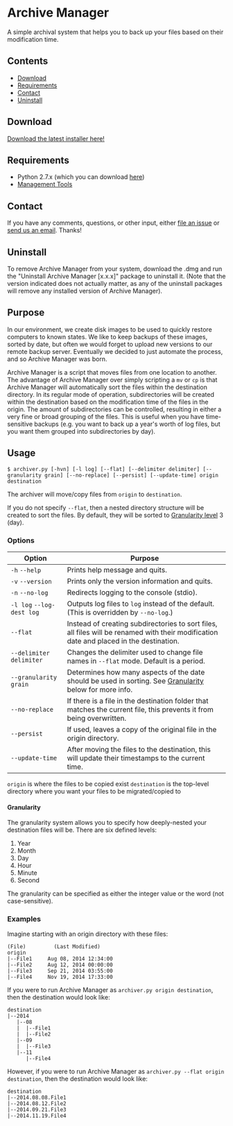 Archive Manager
===============

A simple archival system that helps you to back up your files based on their modification time.

## Contents

* [Download](#download)
* [Requirements](#requirements)
* [Contact](#contact)
* [Uninstall](#uninstall)

## Download

[Download the latest installer here!](../../releases/)

## Requirements

* Python 2.7.x (which you can download [here](https://www.python.org/download/))
* [Management Tools](https://github.com/univ-of-utah-marriott-library-apple/management_tools)

## Contact

If you have any comments, questions, or other input, either [file an issue](../../issues) or [send us an email](mailto:mlib-its-mac-github@lists.utah.edu). Thanks!

## Uninstall

To remove Archive Manager from your system, download the .dmg and run the "Uninstall Archive Manager [x.x.x]" package to uninstall it. (Note that the version indicated does not actually matter, as any of the uninstall packages will remove any installed version of Archive Manager).

## Purpose

In our environment, we create disk images to be used to quickly restore computers to known states. We like to keep backups of these images, sorted by date, but often we would forget to upload new versions to our remote backup server. Eventually we decided to just automate the process, and so Archive Manager was born.

Archive Manager is a script that moves files from one location to another. The advantage of Archive Manager over simply scripting a `mv` or `cp` is that Archive Manager will automatically sort the files within the destination directory. In its regular mode of operation, subdirectories will be created within the destination based on the modification time of the files in the origin. The amount of subdirectories can be controlled, resulting in either a very fine or broad grouping of the files. This is useful when you have time-sensitive backups (e.g. you want to back up a year's worth of log files, but you want them grouped into subdirectories by day).

## Usage

```
$ archiver.py [-hvn] [-l log] [--flat] [--delimiter delimiter] [--granularity grain] [--no-replace] [--persist] [--update-time] origin destination
```

The archiver will move/copy files from `origin` to `destination`.

If you do not specify `--flat`, then a nested directory structure will be created to sort the files. By default, they will be sorted to [Granularity level](#granularity) 3 (day).

### Options

| Option                    | Purpose                                                                                                                                   |
|---------------------------|-------------------------------------------------------------------------------------------------------------------------------------------|
| `-h` `--help`             | Prints help message and quits.                                                                                                            |
| `-v` `--version`          | Prints only the version information and quits.                                                                                            |
| `-n` `--no-log`           | Redirects logging to the console (stdio).                                                                                                 |
| `-l log` `--log-dest log` | Outputs log files to `log` instead of the default. (This is overridden by `--no-log`.)                                                    |
| `--flat`                  | Instead of creating subdirectories to sort files, all files will be renamed with their modification date and placed in the destination.   |
| `--delimiter delimiter`   | Changes the delimiter used to change file names in `--flat` mode. Default is a period.                                                    |
| `--granularity grain`     | Determines how many aspects of the date should be used in sorting. See [Granularity](#granularity) below for more info.                   |
| `--no-replace`            | If there is a file in the destination folder that matches the current file, this prevents it from being overwritten.                      |
| `--persist`               | If used, leaves a copy of the original file in the origin directory.                                                                      |
| `--update-time`           | After moving the files to the destination, this will update their timestamps to the current time.                                         |

`origin` is where the files to be copied exist
`destination` is the top-level directory where you want your files to be migrated/copied to

#### Granularity

The granularity system allows you to specify how deeply-nested your destination files will be. There are six defined levels:

1. Year
2. Month
3. Day
4. Hour
5. Minute
6. Second

The granularity can be specified as either the integer value or the word (not case-sensitive).

### Examples

Imagine starting with an origin directory with these files:

```
(File)         (Last Modified)
origin
|--File1     Aug 08, 2014 12:34:00
|--File2     Aug 12, 2014 00:00:00
|--File3     Sep 21, 2014 03:55:00
|--File4     Nov 19, 2014 17:33:00
```

If you were to run Archive Manager as `archiver.py origin destination`, then the destination would look like:

```
destination
|--2014
   |--08
   |  |--File1
   |  |--File2
   |--09
   |  |--File3
   |--11
      |--File4
```

However, if you were to run Archive Manager as `archiver.py --flat origin destination`, then the destination would look like:

```
destination
|--2014.08.08.File1
|--2014.08.12.File2
|--2014.09.21.File3
|--2014.11.19.File4
```
